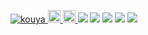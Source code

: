 <p align="left">
  <a href="https://github.com/kouya0205/kouya0205">
    <img src="https://komarev.com/ghpvc/?username=kouya0205" alt="kouya" />
  </a>
  <a href="http://twitter.com/Ko_ya_NOL">
    <img height="20" src="https://img.shields.io/twitter/follow/Ko_ya_NOL?label=Twitter&logo=twitter&style=flat" />
  </a>
  <a href="https://github.com/Ko_ya_NOL">
    <img height="20" src="https://img.shields.io/github/followers/Ko_ya_NOL?label=follow&logo=github&style=flat" />
  </a>
   <img src="https://github-profile-trophy.vercel.app/?username=kouya0205" />
<img src ="https://github.com/kouya0205/github-profile-trophy" />
  <a/>
  <img src="http://github-profile-summary-cards.vercel.app/api/cards/profile-details?username=kouya0205&theme=vue" />
  <img src="https://github-readme-stats.vercel.app/api/top-langs?username=kouya0205" />
  <img src="https://skillicons.dev/icons?i=html,css,js,typescript" />
</p>

